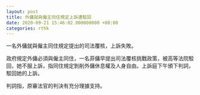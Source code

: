 ```yaml
---
layout: post
title: 外傭就與僱主同住規定上訴遭駁回
date: 2020-09-21 15:46:02.000000000 +08:00
categories: rthk
---
```


一名外傭就與僱主同住規定提出的司法覆核，上訴失敗。

政府規定外傭必須與僱主同住，一名菲傭早提出司法覆核挑戰政策，被高等法院駁回，她不服上訴，指同住規定剝削外傭休息權及人身自由。上訴庭下午頒下判詞，駁回她的上訴。

判詞指，原審法官的判決有充分理據支持。
